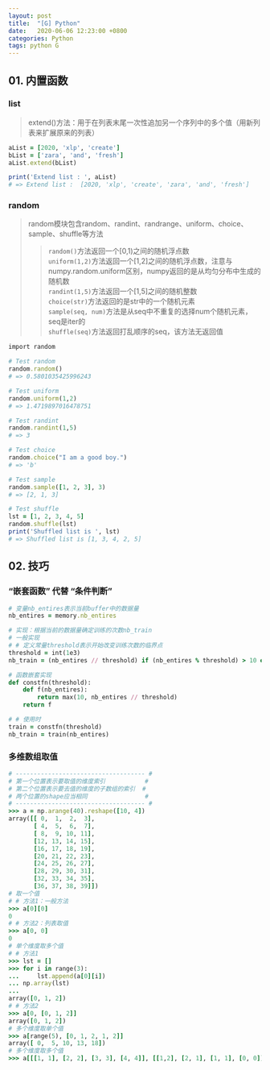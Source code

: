 ```yaml
---
layout: post
title:  "[G] Python"
date:   2020-06-06 12:23:00 +0800
categories: Python
tags: python G
---
```


## 01. 内置函数
### list
> extend()方法：用于在列表末尾一次性追加另一个序列中的多个值（用新列表来扩展原来的列表）  

```ruby
aList = [2020, 'xlp', 'create']
bList = ['zara', 'and', 'fresh']
aList.extend(bList)

print('Extend list : ', aList)
# => Extend list :  [2020, 'xlp', 'create', 'zara', 'and', 'fresh']
```

### random
> random模块包含random、randint、randrange、uniform、choice、sample、shuffle等方法  
>> `random()`方法返回一个[0,1)之间的随机浮点数  
>> `uniform(1,2)`方法返回一个[1,2]之间的随机浮点数，注意与numpy.random.uniform区别，numpy返回的是从均匀分布中生成的随机数  
>> `randint(1,5)`方法返回一个[1,5]之间的随机整数  
>> `choice(str)`方法返回的是str中的一个随机元素  
>> `sample(seq, num)`方法是从seq中不重复的选择num个随机元素，seq是iter的  
>> `shuffle(seq)`方法返回打乱顺序的seq，该方法无返回值  

```ruby
import random

# Test random
random.random()
# => 0.5801035425996243

# Test uniform
random.uniform(1,2)
# => 1.4719897016478751

# Test randint
random.randint(1,5)
# => 3

# Test choice
random.choice("I am a good boy.")
# => 'b'

# Test sample
random.sample([1, 2, 3], 3)
# => [2, 1, 3]

# Test shuffle
lst = [1, 2, 3, 4, 5]
random.shuffle(lst)
print('Shuffled list is ', lst)
# => Shuffled list is [1, 3, 4, 2, 5]
```

## 02. 技巧
### “嵌套函数” 代替 “条件判断”

```ruby
# 变量nb_entires表示当前buffer中的数据量
nb_entires = memory.nb_entires

# 实现：根据当前的数据量确定训练的次数nb_train
# 一般实现
# # 定义常量threshold表示开始改变训练次数的临界点
threshold = int(1e3)
nb_train = (nb_entires // threshold) if (nb_entires % threshold) > 10 else 10

# 函数嵌套实现
def constfn(threshold):
    def f(nb_entires):
        return max(10, nb_entires // threshold)
    return f

# # 使用时
train = constfn(threshold)
nb_train = train(nb_entires)
```

### 多维数组取值

```ruby
# ------------------------------------ #
# 第一个位置表示要取值的维度索引           #
# 第二个位置表示要去值的维度的子数组的索引  #
# 两个位置的shape应当相同                #
# ------------------------------------ #
>>> a = np.arange(40).reshape([10, 4])
array([[ 0,  1,  2,  3],
       [ 4,  5,  6,  7],
       [ 8,  9, 10, 11],
       [12, 13, 14, 15],
       [16, 17, 18, 19],
       [20, 21, 22, 23],
       [24, 25, 26, 27],
       [28, 29, 30, 31],
       [32, 33, 34, 35],
       [36, 37, 38, 39]])
# 取一个值
# # 方法1：一般方法
>>> a[0][0]
0
# # 方法2：列表取值
>>> a[0, 0]
0
# 单个维度取多个值
# # 方法1
>>> lst = []
>>> for i in range(3):
...     lst.append(a[0][i])
... np.array(lst)
... 
array([0, 1, 2])
# # 方法2
>>> a[0, [0, 1, 2]]
array([0, 1, 2])
# 多个维度取单个值
>>> a[range(5), [0, 1, 2, 1, 2]]
array([ 0,  5, 10, 13, 18])
# 多个维度取多个值
>>> a[[[1, 1], [2, 2], [3, 3], [4, 4]], [[1,2], [2, 1], [1, 1], [0, 0]]]
```







































